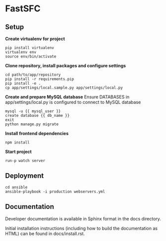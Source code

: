 FastSFC
======================

## Setup

**Create virtualenv for project**
```
pip install virtualenv
virtualenv env
source env/bin/activate
```

**Clone repository, install packages and configure settings**
```
cd path/to/app/repository
pip install -r requirements.pip
pip install -e .
cp app/settings/local.sample.py app/settings/local.py
```

**Create and prepare MySQL database**
Ensure DATABASES in app/settings/local.py is configured to connect to MySQL database
```
mysql -u {{ mysql_user }}
create database {{ db_name }}
exit
python manage.py migrate
```

**Install frontend dependencies**
```
npm install
```

**Start project**
```
run-p watch server
```

## Deployment
```
cd ansible
ansible-playbook -i production webservers.yml
```

## Documentation

Developer documentation is available in Sphinx format in the docs directory.

Initial installation instructions (including how to build the documentation as
HTML) can be found in docs/install.rst.